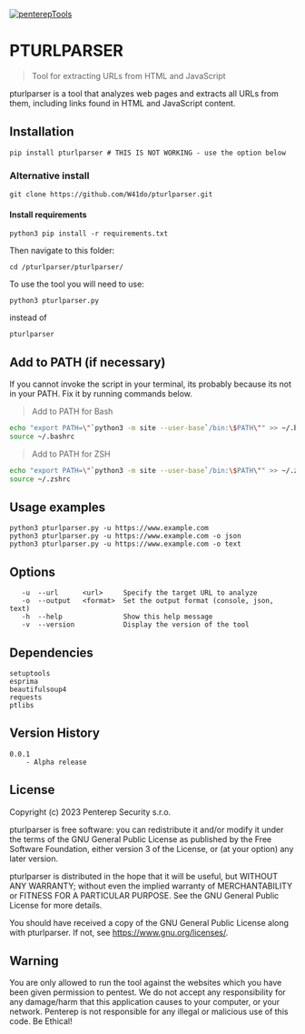 [![penterepTools](https://www.penterep.com/external/penterepToolsLogo.png)](https://www.penterep.com/)


# PTURLPARSER
> Tool for extracting URLs from HTML and JavaScript

pturlparser is a tool that analyzes web pages and extracts all URLs from them, including links found in HTML and JavaScript content.

## Installation

```
pip install pturlparser # THIS IS NOT WORKING - use the option below
```
### Alternative install
```
git clone https://github.com/W41do/pturlparser.git
```

#### Install requirements
```
python3 pip install -r requirements.txt
```
Then navigate to this folder:
```
cd /pturlparser/pturlparser/
```
To use the tool you will need to use:
```
python3 pturlparser.py
```
instead of
```
pturlparser
```

## Add to PATH (if necessary)
If you cannot invoke the script in your terminal, its probably because its not in your PATH. Fix it by running commands below.

> Add to PATH for Bash
```bash
echo "export PATH=\"`python3 -m site --user-base`/bin:\$PATH\"" >> ~/.bashrc
source ~/.bashrc
```

> Add to PATH for ZSH
```bash
echo "export PATH=\"`python3 -m site --user-base`/bin:\$PATH\"" >> ~/.zshrc
source ~/.zshrc
```

## Usage examples
```
python3 pturlparser.py -u https://www.example.com
python3 pturlparser.py -u https://www.example.com -o json
python3 pturlparser.py -u https://www.example.com -o text
```

## Options
```
   -u  --url      <url>     Specify the target URL to analyze
   -o  --output   <format>  Set the output format (console, json, text)
   -h  --help               Show this help message
   -v  --version            Display the version of the tool
```

## Dependencies
```
setuptools
esprima
beautifulsoup4
requests
ptlibs
```

## Version History
```
0.0.1
    - Alpha release
```

## License

Copyright (c) 2023 Penterep Security s.r.o.

pturlparser is free software: you can redistribute it and/or modify it under the terms of the GNU General Public License as published by the Free Software Foundation, either version 3 of the License, or (at your option) any later version.

pturlparser is distributed in the hope that it will be useful, but WITHOUT ANY WARRANTY; without even the implied warranty of MERCHANTABILITY or FITNESS FOR A PARTICULAR PURPOSE. See the GNU General Public License for more details.

You should have received a copy of the GNU General Public License along with pturlparser. If not, see https://www.gnu.org/licenses/.

## Warning

You are only allowed to run the tool against the websites which
you have been given permission to pentest. We do not accept any
responsibility for any damage/harm that this application causes to your
computer, or your network. Penterep is not responsible for any illegal
or malicious use of this code. Be Ethical!